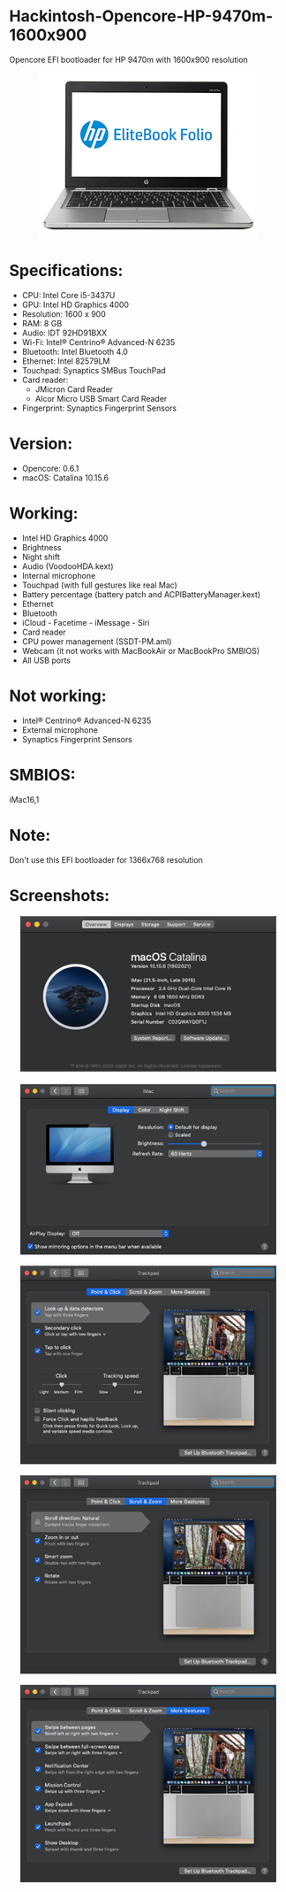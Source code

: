 # Hackintosh-Opencore-HP-9470m-1600x900
Opencore EFI bootloader for HP 9470m with 1600x900 resolution

<p align="center">
  <img width="400" height="300" src="/img/HP_9470m.png">
</p>

# Specifications:
* CPU: Intel Core i5-3437U
* GPU: Intel HD Graphics 4000
* Resolution: 1600 x 900
* RAM: 8 GB
* Audio: IDT 92HD91BXX
* Wi-Fi: Intel® Centrino® Advanced-N 6235
* Bluetooth: Intel Bluetooth 4.0
* Ethernet: Intel 82579LM
* Touchpad: Synaptics SMBus TouchPad
* Card reader:
  - JMicron Card Reader
  - Alcor Micro USB Smart Card Reader
* Fingerprint: Synaptics Fingerprint Sensors

# Version: 
* Opencore: 0.6.1
* macOS: Catalina 10.15.6

# Working:
* Intel HD Graphics 4000
* Brightness
* Night shift
* Audio (VoodooHDA.kext)
* Internal microphone
* Touchpad (with full gestures like real Mac)
* Battery percentage (battery patch and ACPIBatteryManager.kext)
* Ethernet
* Bluetooth
* iCloud - Facetime - iMessage - Siri
* Card reader
* CPU power management (SSDT-PM.aml)
* Webcam (it not works with MacBookAir or MacBookPro SMBIOS)
* All USB ports

# Not working:
* Intel® Centrino® Advanced-N 6235
* External microphone
* Synaptics Fingerprint Sensors

# SMBIOS:
iMac16,1

# Note:
Don't use this EFI bootloader for 1366x768 resolution

# Screenshots:
<p align="center" style="margin:20px">
  <img src="/img/Properties.png" alt="System Information">
</p>
<p align="center" style="margin:20px">
  <img align="center" src="/img/Backlight.png">
</p>
<p align="center" style="margin:20px">
  <img align="center" src="/img/Touchpad_1.png">
</p>
<p align="center" style="margin:20px">
  <img align="center" src="/img/Touchpad_2.png">
</p>
<p align="center" style="margin:20px">
  <img align="center" src="/img/Touchpad_3.png">
</p>
